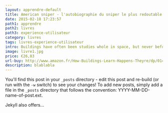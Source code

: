 ```yaml
---
layout: apprendre-default
title: American sniper - l'autobiographie du sniper le plus redoutable de l'histoire militaire américaine
date: 2015-02-18 17:23:57
path1: apprendre
path2: livres
path3: experience-utilisateur
category: livres
tags: livres-experience-utilisateur
intro: Buildings have often been studies whole in space, but never before have they been studied whole in time.
image: livre1.jpg
price: €26,83
url-buy: http://www.amazon.fr/How-Buildings-Learn-Happens-Theyre/dp/0140139966
description: blablabla
---
```


You'll find this post in your `_posts` directory - edit this post and re-build (or run with the `-w` switch) to see your changes!
To add new posts, simply add a file in the `_posts` directory that follows the convention: YYYY-MM-DD-name-of-post.ext.

Jekyll also offers...
